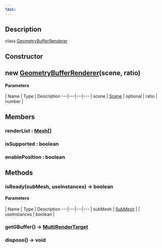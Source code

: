 ```yaml
---
TAGS:
---
```

## Description

class [GeometryBufferRenderer](/classes/3.1/GeometryBufferRenderer)



## Constructor

## new [GeometryBufferRenderer](/classes/3.1/GeometryBufferRenderer)(scene, ratio)



#### Parameters
 | Name | Type | Description
---|---|---|---
 | scene | [Scene](/classes/3.1/Scene) | 
optional | ratio | number | 
## Members

### renderList : [Mesh](/classes/3.1/Mesh)[]


### isSupported : boolean


### enablePosition : boolean


## Methods

### isReady(subMesh, useInstances) &rarr; boolean



#### Parameters
 | Name | Type | Description
---|---|---|---
 | subMesh | [SubMesh](/classes/3.1/SubMesh) | 
 | useInstances | boolean | 
### getGBuffer() &rarr; [MultiRenderTarget](/classes/3.1/MultiRenderTarget)


### dispose() &rarr; void


